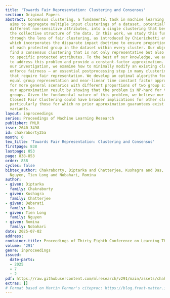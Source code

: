 ```yaml
---
title: 'Towards Fair Representation: Clustering and Consensus'
section: Original Papers
abstract: Consensus clustering, a fundamental task in machine learning and data analysis,
  aims to aggregate multiple input clusterings of a dataset, potentially based on
  different non-sensitive attributes, into a single clustering that best represents
  the collective structure of the data. In this work, we study this fundamental problem
  through the lens of fair clustering, as introduced by Chierichetti et al. [NeurIPS’17],
  which incorporates the disparate impact doctrine to ensure proportional representation
  of each protected group in the dataset within every cluster. Our objective is to
  find a consensus clustering that is not only representative but also fair with respect
  to specific protected attributes. To the best of our knowledge, we are the first
  to address this problem and provide a constant-factor approximation. As part of
  our investigation, we examine how to minimally modify an existing clustering to
  enforce fairness – an essential postprocessing step in many clustering applications
  that require fair representation. We develop an optimal algorithm for datasets with
  equal group representation and near-linear time constant factor approximation algorithms
  for more general scenarios with different proportions of two group sizes. We complement
  our approximation result by showing that the problem is NP-hard for two unequal-sized
  groups. Given the fundamental nature of this problem, we believe our results on
  Closest Fair Clustering could have broader implications for other clustering problems,
  particularly those for which no prior approximation guarantees exist for their fair
  variants.
layout: inproceedings
series: Proceedings of Machine Learning Research
publisher: PMLR
issn: 2640-3498
id: chakraborty25a
month: 0
tex_title: 'Towards Fair Representation: Clustering and Consensus'
firstpage: 838
lastpage: 853
page: 838-853
order: 838
cycles: false
bibtex_author: Chakraborty, Diptarka and Chatterjee, Kushagra and Das, Debarati and
  Nguyen, Tien Long and Nobahari, Romina
author:
- given: Diptarka
  family: Chakraborty
- given: Kushagra
  family: Chatterjee
- given: Debarati
  family: Das
- given: Tien Long
  family: Nguyen
- given: Romina
  family: Nobahari
date: 2025-07-02
address:
container-title: Proceedings of Thirty Eighth Conference on Learning Theory
volume: '291'
genre: inproceedings
issued:
  date-parts:
  - 2025
  - 7
  - 2
pdf: https://raw.githubusercontent.com/mlresearch/v291/main/assets/chakraborty25a/chakraborty25a.pdf
extras: []
# Format based on Martin Fenner's citeproc: https://blog.front-matter.io/posts/citeproc-yaml-for-bibliographies/
---
```

